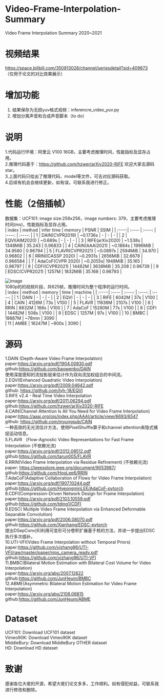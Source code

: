 # Video-Frame-Interpolation-Summary
Video Frame Interpolation Summary 2020~2021
# 视频结果
https://space.bilibili.com/350913028/channel/seriesdetail?sid=409673      
（仅用于论文的对比效果展示）    
# 增加功能  
1. 结果保存为无损yuv格式视频：inferencre_video_yuv.py  
2. 增加分离声音和合成声音脚本（to do）    


# 说明
1.代码运行环境：阿里云 V100 16GB，主要考虑推理时间，性能指标及显存占用。    
2.推理代码基于：https://github.com/hzwer/arXiv2020-RIFE 欢迎大家去源码star。    
3.上面代码只给出了推理代码，model等文件，可去对应源码获取。    
4.后续有机会会继续更新，如有误，可联系我进行修正。  
# 性能（2倍插帧）
数据集：UCF101:  image size:256x256，image numbers: 379，主要考虑推理时间(ms)，性能指标及显存占用。    
| index | method  | infer time | memory | PSNR | SSIM |
| :----:| :---- | :----: | :----: | :----: |
| 1 | DAIN(CVPR2019) | ~0.1736s | - | - | - |
| 2 | EQVI(AIM2020) | ~0.669s | - | - | - |
| 3 | RIFE(arXiv2020) | ~1.538s | 1348MiB | 35.243 | 0.96833 |
| 4 | CAIN(AAAI2021) | ~0.1884s | 1996MiB | 34.9580 | 0.96794 |
| 5 | FLAVR(CVPR2021) | ~0.0897s | 2594MiB | 34.970 | 0.96802 |
| 6 | RRIN(ICASSP 2020) | ~0.2931s | 2656MiB | 32.6678 | 0.966584 |
| 7 | AdaCoF(CVPR 2020) | ~0.2055s| 1948MiB | 35.165 | 0.96797 |
| 8 | CDFI(CVPR2021) | 14482M | 3638MiB | 35.208 | 0.96739 |
| 9 | EDSC(CVPR2021) | 1257M | 1832MiB | 35.168 | 0.96793 |


![image](https://github.com/zdyshine/Video-Frame-Interpolation-Summary/blob/main/UCF101.png)    
1080p的的视频片段，共625帧，推理时间为整个程序的运行时间。     
| index | method | memory | time | machine |
| :----:| :---- | :----: | :----: | :----: |
| 1 | DAIN | - | - | - |
| 2 | EQVI | - | - | - |
| 3 | RIFE | 6042M | 37s | V100 |
| 4 | CAIN | 4126M | 73s | V100 |
| 5 | FLAVR | 11638M | 2107s | V100 |
| 6 | RRIN | 8832M | 166s | V100 |
| 7 | AdaCoF | 15280M | 77s | V100 |
| 8 | CDFI | 14482M | 508s | V100 |
| 9 | EDSC | 1257M | 97s | V100 |
| 10 | BMBC | 19887M | ~78min | 3090 |      
| 11 | AMBE | 16247M | ~900s | 3090 |      

# 源码
1.DAIN (Depth-Aware Video Frame Interpolation)    
   paper:https://arxiv.org/pdf/1904.00830.pdf    
   github:https://github.com/baowenbo/DAIN    
   使用深度感知的流投影层来估计作为双向流加权组合的中间流。    
2.EQVI(Enhanced Quadratic Video Interpolation)     
   paper:https://arxiv.org/pdf/2009.04642.pdf    
   github: https://github.com/lyh-18/EQVI    
3.RIFE v2.4 - Real Time Video Interpolation      
   paper:https://arxiv.org/pdf/2011.06294.pdf    
   github:https://github.com/hzwer/arXiv2020-RIFE    
4.CAIN(Channel Attention Is All You Need for Video Frame Interpolation)    
   paper:https://aaai.org/ojs/index.php/AAAI/article/view/6693/6547    
   github: https://github.com/myungsub/CAIN    
  一种高效的无光流估计方法，使用PixelShuffle算子和channel attention来隐式捕捉运动信息。    
5.FLAVR （Flow-Agnostic Video Representations for Fast Frame Interpolation (不依赖光流)    
   paper:https://arxiv.org/pdf/2012.08512.pdf    
   github:https://github.com/tarun005/FLAVR    
6.RRIN(Video Frame Interpolation via Residue Refinement) (不依赖光流)    
   paper:   https://ieeexplore.ieee.org/document/9053987/    
   github:https://github.com/HopLee6/RRIN    
7.AdaCoF(Adaptive Collaboration of Flows for Video Frame Interpolation)    
   paper:https://arxiv.org/pdf/1907.10244.pdf    
   github:https://github.com/HyeongminLEE/AdaCoF-pytorch    
8.CDFI(Compression-Driven Network Design for Frame Interpolation)    
   paper:https://arxiv.org/pdf/2103.10559.pdf    
   github:https://github.com/tding1/CDFI    
9.EDSC( Multiple Video Frame Interpolation via Enhanced Deformable Separable Convolution)    
   paper:https://arxiv.org/pdf/2006.08070.pdf    
   github:https://github.com/Xianhang/EDSC-pytorch    
    提出DSepConv[6]利用可变形可分卷积扩展基于核的方法，并进一步提出EDSC执行多次插补。    
10.UTI-VFI(Video Frame Interpolation without Temporal Priors)    
   paper:https://github.com/yjzhang96/UTI-VFI/raw/master/paper/nips_camera_ready.pdf    
   github:https://github.com/yjzhang96/UTI-VFI   
11.BMBC(Bilateral Motion Estimation with Bilateral Cost Volume for Video Interpolation)    
   paper:https://arxiv.org/abs/2007.12622    
   github:https://github.com/JunHeum/BMBC   
12.ABME(Asymmetric Bilateral Motion Estimation for Video Frame Interpolation)    
   paper:https://arxiv.org/abs/2108.06815    
   github:https://github.com/JunHeum/ABME  
# Dataset
UCF101: Download UCF101 dataset    
Vimeo90K: Download Vimeo90K dataset    
MiddleBury: Download MiddleBury OTHER dataset    
HD: Download HD dataset    
# 致谢
感谢各位大佬的开源，希望大佬们论文多多，工作顺利。如有侵犯权益，可联系我进行修改和删除。    
